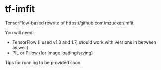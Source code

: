# tf-imfit

TensorFlow-based rewrite of <https://github.com/mzucker/imfit>

You will need:

  - TensorFlow (I used v1.3 and 1.7, should work with versions in between as well)
  - PIL or Pillow (for Image loading/saving)
 
Tips for running to be provided soon.
